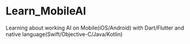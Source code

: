 # Learn_MobileAI
Learning about working AI on Mobile(iOS/Android) with Dart/Flutter and native language(Swift/Objective-C/Java/Kotlin)
